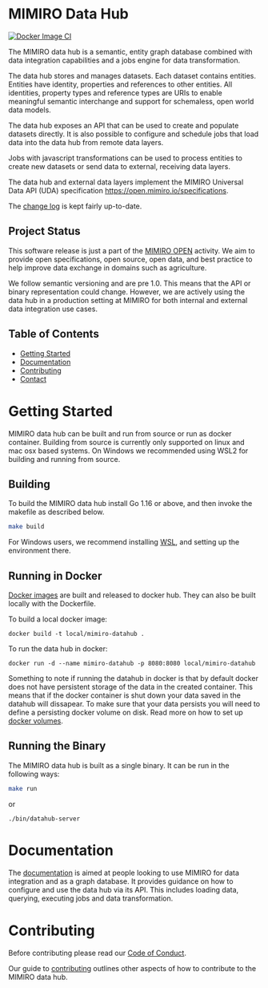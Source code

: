 # MIMIRO Data Hub

[![Docker Image CI](https://github.com/mimiro-io/datahub/actions/workflows/docker-image.yml/badge.svg)](https://github.com/mimiro-io/datahub/actions/workflows/docker-image.yml)

The MIMIRO data hub is a semantic, entity graph database combined with data integration capabilities and a jobs engine for data transformation.

The data hub stores and manages datasets. Each dataset contains entities. Entities have identity, properties and references to other entities. All identities, property types and reference types are URIs to enable meaningful semantic interchange and support for schemaless, open world data models.

The data hub exposes an API that can be used to create and populate datasets directly. It is also possible to configure and schedule jobs that load data into the data hub from remote data layers.

Jobs with javascript transformations can be used to process entities to create new datasets or send data to external, receiving data layers.

The data hub and external data layers implement the MIMIRO Universal Data API (UDA) specification https://open.mimiro.io/specifications.

The [change log](CHANGELOG.md) is kept fairly up-to-date.

## Project Status
This software release is just a part of the [MIMIRO OPEN](https://open.mimiro.io) activity. We aim to provide open specifications, open source, open data, and best practice to help improve data exchange in domains such as agriculture.

We follow semantic versioning and are pre 1.0. This means that the API or binary representation could change. However, we are actively using the data hub in a production setting at MIMIRO for both internal and external data integration use cases.

## Table of Contents
  * [Getting Started](#getting-started)
  * [Documentation](#documentation)
  * [Contributing](#contributing)
  * [Contact](https://en.mimiro.no/#contact)

# Getting Started

MIMIRO data hub can be built and run from source or run as docker container. Building from source is currently only supported on linux and mac osx based systems. On Windows we recommended using WSL2 for building and running from source.

## Building

To build the MIMIRO data hub install Go 1.16 or above, and then invoke the makefile as described below.

```bash
make build
```

For Windows users, we recommend installing [WSL](https://docs.microsoft.com/en-us/windows/wsl/install-win10), and setting up the environment there.

## Running in Docker

[Docker images](https://hub.docker.com/repository/docker/mimiro/datahub) are built and released to docker hub. They can also be built locally with the Dockerfile.

To build a local docker image:

```
docker build -t local/mimiro-datahub .
```

To run the data hub in docker:

```
docker run -d --name mimiro-datahub -p 8080:8080 local/mimiro-datahub
```

Something to note if running the datahub in docker is that by default docker does not have persistent storage of the data in the created container. This means that if the docker container is shut down your data saved in the datahub will dissapear. To make sure that your data persists you will need to define a persisting docker volume on disk. Read more on how to set up [docker volumes](https://docs.docker.com/storage/volumes/).

## Running the Binary

The MIMIRO data hub is built as a single binary. It can be run in the following ways:

```bash
make run
```

or

```
./bin/datahub-server
```

# Documentation

The [documentation](DOCUMENTATION.md) is aimed at people looking to use MIMIRO for data integration and as a graph database. It provides guidance on how to configure and use the data hub via its API. This includes loading data, querying, executing jobs and data transformation.

# Contributing

Before contributing please read our [Code of Conduct](CODE-OF-CONDUCT.md).

Our guide to [contributing](CONTRIBUTING.md) outlines other aspects of how to contribute to the MIMIRO data hub.





